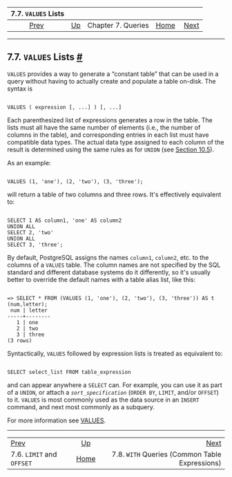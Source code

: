 <!--?xml version="1.0" encoding="UTF-8" standalone="no"?-->

|                 7.7. `VALUES` Lists                 |                                         |                    |                                                       |                                                                           |
| :-------------------------------------------------: | :-------------------------------------- | :----------------: | ----------------------------------------------------: | ------------------------------------------------------------------------: |
| [Prev](queries-limit.html "7.6. LIMIT and OFFSET")  | [Up](queries.html "Chapter 7. Queries") | Chapter 7. Queries | [Home](index.html "PostgreSQL 17devel Documentation") |  [Next](queries-with.html "7.8. WITH Queries (Common Table Expressions)") |

***

## 7.7. `VALUES` Lists [#](#QUERIES-VALUES)

[]()

`VALUES` provides a way to generate a “constant table” that can be used in a query without having to actually create and populate a table on-disk. The syntax is

```

VALUES ( expression [, ...] ) [, ...]
```

Each parenthesized list of expressions generates a row in the table. The lists must all have the same number of elements (i.e., the number of columns in the table), and corresponding entries in each list must have compatible data types. The actual data type assigned to each column of the result is determined using the same rules as for `UNION` (see [Section 10.5](typeconv-union-case.html "10.5. UNION, CASE, and Related Constructs")).

As an example:

```

VALUES (1, 'one'), (2, 'two'), (3, 'three');
```

will return a table of two columns and three rows. It's effectively equivalent to:

```

SELECT 1 AS column1, 'one' AS column2
UNION ALL
SELECT 2, 'two'
UNION ALL
SELECT 3, 'three';
```

By default, PostgreSQL assigns the names `column1`, `column2`, etc. to the columns of a `VALUES` table. The column names are not specified by the SQL standard and different database systems do it differently, so it's usually better to override the default names with a table alias list, like this:

```

=> SELECT * FROM (VALUES (1, 'one'), (2, 'two'), (3, 'three')) AS t (num,letter);
 num | letter
-----+--------
   1 | one
   2 | two
   3 | three
(3 rows)
```

Syntactically, `VALUES` followed by expression lists is treated as equivalent to:

```

SELECT select_list FROM table_expression
```

and can appear anywhere a `SELECT` can. For example, you can use it as part of a `UNION`, or attach a *`sort_specification`* (`ORDER BY`, `LIMIT`, and/or `OFFSET`) to it. `VALUES` is most commonly used as the data source in an `INSERT` command, and next most commonly as a subquery.

For more information see [VALUES](sql-values.html "VALUES").

***

|                                                     |                                                       |                                                                           |
| :-------------------------------------------------- | :---------------------------------------------------: | ------------------------------------------------------------------------: |
| [Prev](queries-limit.html "7.6. LIMIT and OFFSET")  |        [Up](queries.html "Chapter 7. Queries")        |  [Next](queries-with.html "7.8. WITH Queries (Common Table Expressions)") |
| 7.6. `LIMIT` and `OFFSET`                           | [Home](index.html "PostgreSQL 17devel Documentation") |                            7.8. `WITH` Queries (Common Table Expressions) |
